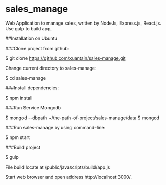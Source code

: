# sales_manage
Web Application to manage sales, written by NodeJs, Express.js, React.js.
Use gulp to build app,

##Installation on Ubuntu

###Clone project from github:

$ git clone https://github.com/xuantain/sales-manage.git

Change current directory to sales-manage:

$ cd sales-manage

###Install dependencies:

$ npm install

###Run Service Mongodb

$ mongod --dbpath ~/the-path-of-project/sales-manage/data
$ mongod

###Run sales-manage by using command-line:

$ npm start

###Build project

$ gulp

File build locate at /public/javascripts/build/app.js


Start web browser and open address http://localhost:3000/.
